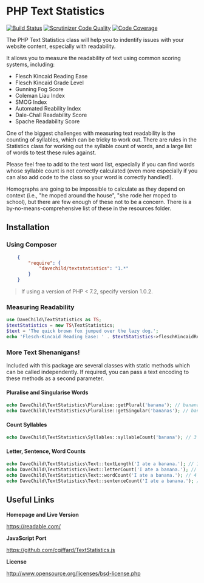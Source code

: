 # PHP Text Statistics

[![Build Status](https://travis-ci.org/DaveChild/Text-Statistics.svg?branch=master)](https://travis-ci.org/DaveChild/Text-Statistics) [![Scrutinizer Code Quality](https://scrutinizer-ci.com/g/DaveChild/Text-Statistics/badges/quality-score.png?b=master)](https://scrutinizer-ci.com/g/DaveChild/Text-Statistics/?branch=master) [![Code Coverage](https://scrutinizer-ci.com/g/DaveChild/Text-Statistics/badges/coverage.png?b=master)](https://scrutinizer-ci.com/g/DaveChild/Text-Statistics/?branch=master)

The PHP Text Statistics class will help you to indentify issues with your website content, especially with readability.

It allows you to measure the readability of text using common scoring systems, including:
* Flesch Kincaid Reading Ease
* Flesch Kincaid Grade Level
* Gunning Fog Score
* Coleman Liau Index
* SMOG Index
* Automated Reability Index
* Dale-Chall Readability Score
* Spache Readability Score

One of the biggest challenges with measuring text readability is the counting of syllables, which can be tricky to work out. There are rules in the Statistics class for working out the syllable count of words, and a large list of words to test these rules against.

Please feel free to add to the test word list, especially if you can find words whose syllable count is not correctly calculated (even more especially if you can also add code to the class so your word is correctly handled!).

Homographs are going to be impossible to calculate as they depend on context (i.e., "he moped around the house", "she rode her moped to school), but there are few enough of these not to be a concern. There is a by-no-means-comprehensive list of these in the resources folder.

## Installation

### Using Composer
```json
    {
        "require": {
            "davechild/textstatistics": "1.*"
        }
    }
```    

> If using a version of PHP < 7.2, specify version 1.0.2.

### Measuring Readability

```php
use DaveChild\TextStatistics as TS;
$textStatistics = new TS\TextStatistics;
$text = 'The quick brown fox jumped over the lazy dog.';
echo 'Flesch-Kincaid Reading Ease: ' . $textStatistics->fleschKincaidReadingEase($text);
```

### More Text Shenanigans!

Included with this package are several classes with static methods which can be called independently. If required, you can pass a text encoding to these methods as a second parameter.

#### Pluralise and Singularise Words

```php
echo DaveChild\TextStatistics\Pluralise::getPlural('banana'); // bananas
echo DaveChild\TextStatistics\Pluralise::getSingular('bananas'); // banana
```

#### Count Syllables

```php
echo DaveChild\TextStatistics\Syllables::syllableCount('banana'); // 3
```

#### Letter, Sentence, Word Counts

```php
echo DaveChild\TextStatistics\Text::textLength('I ate a banana.'); // 15
echo DaveChild\TextStatistics\Text::letterCount('I ate a banana.'); // 11
echo DaveChild\TextStatistics\Text::wordCount('I ate a banana.'); // 4
echo DaveChild\TextStatistics\Text::sentenceCount('I ate a banana.'); // 1
```

## Useful Links

**Homepage and Live Version**

https://readable.com/

**JavaScript Port**

https://github.com/cgiffard/TextStatistics.js

**License**

http://www.opensource.org/licenses/bsd-license.php

